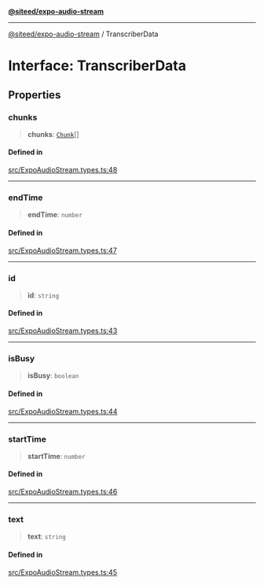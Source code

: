 [**@siteed/expo-audio-stream**](../README.md)

***

[@siteed/expo-audio-stream](../README.md) / TranscriberData

# Interface: TranscriberData

## Properties

### chunks

> **chunks**: [`Chunk`](Chunk.md)[]

#### Defined in

[src/ExpoAudioStream.types.ts:48](https://github.com/deeeed/expo-audio-stream/blob/93d9cba0579dfa339ab3318d5964fcefc2783240/packages/expo-audio-stream/src/ExpoAudioStream.types.ts#L48)

***

### endTime

> **endTime**: `number`

#### Defined in

[src/ExpoAudioStream.types.ts:47](https://github.com/deeeed/expo-audio-stream/blob/93d9cba0579dfa339ab3318d5964fcefc2783240/packages/expo-audio-stream/src/ExpoAudioStream.types.ts#L47)

***

### id

> **id**: `string`

#### Defined in

[src/ExpoAudioStream.types.ts:43](https://github.com/deeeed/expo-audio-stream/blob/93d9cba0579dfa339ab3318d5964fcefc2783240/packages/expo-audio-stream/src/ExpoAudioStream.types.ts#L43)

***

### isBusy

> **isBusy**: `boolean`

#### Defined in

[src/ExpoAudioStream.types.ts:44](https://github.com/deeeed/expo-audio-stream/blob/93d9cba0579dfa339ab3318d5964fcefc2783240/packages/expo-audio-stream/src/ExpoAudioStream.types.ts#L44)

***

### startTime

> **startTime**: `number`

#### Defined in

[src/ExpoAudioStream.types.ts:46](https://github.com/deeeed/expo-audio-stream/blob/93d9cba0579dfa339ab3318d5964fcefc2783240/packages/expo-audio-stream/src/ExpoAudioStream.types.ts#L46)

***

### text

> **text**: `string`

#### Defined in

[src/ExpoAudioStream.types.ts:45](https://github.com/deeeed/expo-audio-stream/blob/93d9cba0579dfa339ab3318d5964fcefc2783240/packages/expo-audio-stream/src/ExpoAudioStream.types.ts#L45)
